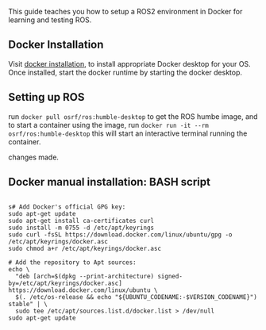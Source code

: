 This guide teaches you how to setup a ROS2 environment in Docker for learning and testing ROS.

## Docker Installation

Visit [docker installation](https://www.docker.com/), to install appropriate Docker desktop for your OS. Once installed, start the docker runtime by starting the docker desktop.

## Setting up ROS

run `docker pull osrf/ros:humble-desktop` to get the ROS humbe image, and to start a container using the image, run `docker run -it --rm osrf/ros:humble-desktop` this will start an interactive terminal running the container.

changes made.

## Docker manual installation: BASH script

```

s# Add Docker's official GPG key:
sudo apt-get update
sudo apt-get install ca-certificates curl
sudo install -m 0755 -d /etc/apt/keyrings
sudo curl -fsSL https://download.docker.com/linux/ubuntu/gpg -o /etc/apt/keyrings/docker.asc
sudo chmod a+r /etc/apt/keyrings/docker.asc

# Add the repository to Apt sources:
echo \
  "deb [arch=$(dpkg --print-architecture) signed-by=/etc/apt/keyrings/docker.asc] https://download.docker.com/linux/ubuntu \
  $(. /etc/os-release && echo "${UBUNTU_CODENAME:-$VERSION_CODENAME}") stable" | \
  sudo tee /etc/apt/sources.list.d/docker.list > /dev/null
sudo apt-get update
```
